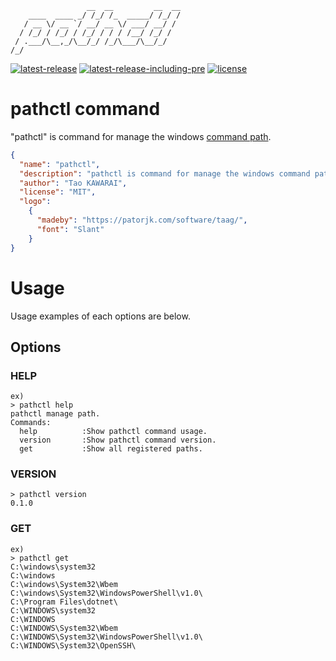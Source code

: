 ```
                 __  __         __  __
    ____  ____ _/ /_/ /_  _____/ /_/ /
   / __ \/ __ `/ __/ __ \/ ___/ __/ / 
  / /_/ / /_/ / /_/ / / / /__/ /_/ /  
 / .___/\__,_/\__/_/ /_/\___/\__/_/   
/_/    
```
[![latest-release](https://img.shields.io/github/v/release/taokawarai/pathctl?display_name=tag&sort=semver)](https://github.com/taokawarai/pathctl/releases)
[![latest-release-including-pre](https://img.shields.io/github/v/release/taokawarai/pathctl?display_name=tag&sort=semver)](https://github.com/taokawarai/pathctl/releases)
[![license](https://img.shields.io/github/license/taokawarai/pathctl)](https://opensource.org/license/mit/)

# pathctl command

"pathctl" is command for manage the windows [command path](https://learn.microsoft.com/en-us/windows-server/administration/windows-commands/path). 

```json
{
  "name": "pathctl",
  "description": "pathctl is command for manage the windows command path.",
  "author": "Tao KAWARAI",
  "license": "MIT",
  "logo":
    {
      "madeby": "https://patorjk.com/software/taag/",
      "font": "Slant"
    }
}
```

# Usage
Usage examples of each options are below.

## Options
### HELP
```console
ex)
> pathctl help
pathctl manage path.
Commands:
  help          :Show pathctl command usage.
  version       :Show pathctl command version.
  get           :Show all registered paths.
```

### VERSION
```console
> pathctl version
0.1.0
```

### GET
```console
ex)
> pathctl get
C:\windows\system32
C:\windows
C:\windows\System32\Wbem
C:\windows\System32\WindowsPowerShell\v1.0\
C:\Program Files\dotnet\
C:\WINDOWS\system32
C:\WINDOWS
C:\WINDOWS\System32\Wbem
C:\WINDOWS\System32\WindowsPowerShell\v1.0\
C:\WINDOWS\System32\OpenSSH\
```